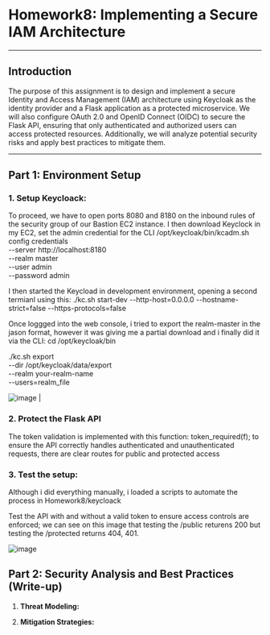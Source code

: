 # Homework8: Implementing a Secure IAM Architecture

---

## Introduction

The purpose of this assignment is to design and implement a secure Identity and Access Management (IAM) architecture using Keycloak as the identity provider and a Flask application as a protected microservice. We will also configure OAuth 2.0 and OpenID Connect (OIDC) to secure the Flask API, ensuring that only authenticated and authorized users can access protected resources. Additionally, we will analyze potential security risks and apply best practices to mitigate them.

---

## Part 1: Environment Setup

### 1. **Setup Keycloack:**
To proceed, we have to open ports 8080 and 8180 on the inbound rules of the security group of our Bastion EC2 instance. I then download Keyclock in my EC2, set the admin credential for the CLI /opt/keycloak/bin/kcadm.sh config credentials \
  --server http://localhost:8180 \
  --realm master \
  --user admin \
  --password admin

  I then started the Keycload in development environment, opening a second termianl using this: ./kc.sh start-dev --http-host=0.0.0.0 --hostname-strict=false --https-protocols=false

  Once loggged into the web console, i tried to export the realm-master in the jason format, however it was giving me a partial download and i finally did it via the CLI:
  cd /opt/keycloak/bin

./kc.sh export \
  --dir /opt/keycloak/data/export \
  --realm your-realm-name \
  --users=realm_file

   
 ![image](https://github.com/user-attachments/assets/72709753-54d7-4252-b3ce-864f65aced34)
                      |


### 2. **Protect the Flask API**
The token validation is implemented with this function: token_required(f); to ensure the API correctly handles authenticated and unauthenticated requests, there are clear routes for public and protected access


### 3. **Test the setup:**
  Although i did everything manually, i loaded a scripts to automate the process in Homework8/keycloack

  Test the API with and without a valid token to ensure access controls are enforced; we can see on this image that testing the /public returens 200 but testing the /protected returns 404, 401.

  ![image](https://github.com/user-attachments/assets/f49ad470-340d-4ed0-9f29-d9f5786a159c)



## Part 2: Security Analysis and Best Practices (Write-up)

1. **Threat Modeling:**

2. **Mitigation Strategies:**
  

